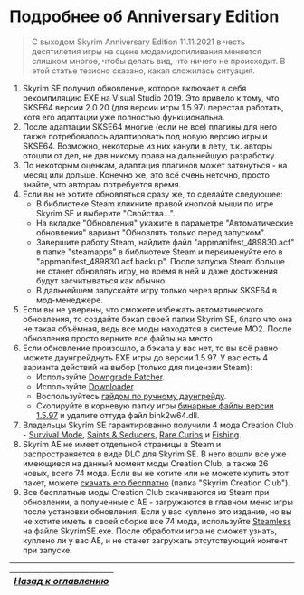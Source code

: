 # Подробнее об Anniversary Edition

> С выходом Skyrim Anniversary Edition 11.11.2021 в честь десятилетия игры на сцене модамидопиливания меняется слишком многое, чтобы делать вид, что ничего не происходит. В этой статье тезисно сказано, какая сложилась ситуация.

1. Skyrim SE получил обновление, которое включает в себя рекомпиляцию EXE на Visual Studio 2019. Это привело к тому, что SKSE64 версии 2.0.20 (для версии игры 1.5.97) перестал работать, хотя его адаптации уже полностью функциональна.
2. После адаптации SKSE64 многие (если не все) плагины для него также потребовалось адаптировать под новую версию игры и SKSE64. Возможно, некоторые из них канули в лету, т.к. авторы отошли от дел, не дав никому права на дальнейшую разработку.
3. По некоторым оценкам, адаптация плагинов может затянуться - на месяц или дольше. Конечно же, это всё очень неточно, просто знайте, что авторам потребуется время.
4. Если вы не хотите обновляться сразу же, то сделайте следующее:
    + В библиотеке Steam кликните правой кнопкой мыши по игре Skyrim SE и выберите "Свойства...".
    + На вкладке "Обновления" укажите в параметре "Автоматические обновления" вариант "Обновлять только перед запуском".
    + Завершите работу Steam, найдите файл "appmanifest_489830.acf" в папке "steamapps" в библиотеке Steam и переименуйте его в "appmanifest_489830.acf.backup". После запуска Steam больше не станет обновлять игру, но время в ней и даже достижения будут засчитываться как обычно.
    + В дальнейшем запускайте игру только через ярлык SKSE64 в мод-менеджере.
5. Если вы не уверены, что сможете избежать автоматического обновления, то создайте бэкап своей папки Skyrim SE, благо что она не такая объёмная, ведь все моды находятся в системе MO2. После обновления просто верните все файлы на место.
6. Если обновление произошло, а бэкапа у вас нет, то вы всё равно можете даунгрейднуть EXE игры до версии 1.5.97. У вас есть 4 варианта действий на выбор (только для лицензии Steam):
    + Используйте [Downgrade Patcher](https://www.nexusmods.com/skyrimspecialedition/mods/57618).
    + Используйте [Downloader](https://www.nexusmods.com/skyrimspecialedition/mods/61756).
	+ Воспользуйтесь [гайдом по ручному даунгрейду](https://tesall.ru/tutorials/1591-daungreid-skyrim-special-edition).
    + Скопируйте в корневую папку игры [бинарные файлы версии 1.5.97](https://link.meridiano-web.com/sse:1597-bin) и удалите оттуда файл bink2w64.dll.
7. Владельцы Skyrim SE гарантированно получили 4 мода Creation Club - [Survival Mode](https://en.uesp.net/wiki/Skyrim:Survival_Mode), [Saints & Seducers](https://en.uesp.net/wiki/Skyrim:Saints_%26_Seducers), [Rare Curios](https://en.uesp.net/wiki/Skyrim:Rare_Curios) и [Fishing](https://en.uesp.net/wiki/Skyrim:Fishing).
8. Skyrim AE не имеет отдельной страницы в Steam и распространяется в виде DLC для Skyrim SE. В него вошли все уже имеющиеся на данный момент моды Creation Club, а также 26 новых, всего 74 мода. Если вы не хотите или не можете купить этот пакет, можете [скачать его бесплатно](https://link.meridiano-web.com/mega:share) (папка "Skyrim Creation Club").
9. Все бесплатные моды Creation Club скачиваются из Steam при обновлении, а полученные с AE - загружаются в главном меню игры после установки обновления. Если у вас куплено это издание, но вы не хотите иметь в своей сборке все 74 мода, используйте [Steamless](https://github.com/atom0s/Steamless) на файле SkyrimSE.exe. После обработки игра не сможет узнать, куплено ли у вас AE, и не станет загружать отсутствующий контент при запуске.

------

|[*Назад к оглавлению*](../01_Оглавление.md)|
|:---:|
